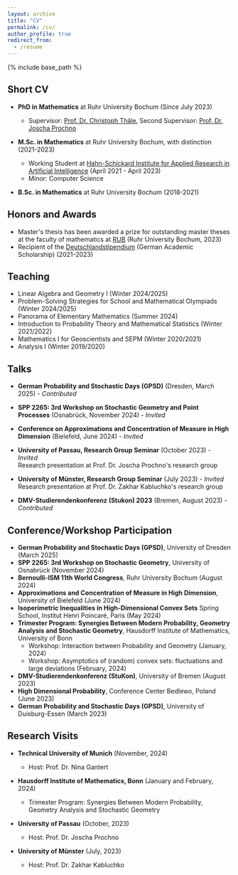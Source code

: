 ```yaml
---
layout: archive
title: "CV"
permalink: /cv/
author_profile: true
redirect_from:
  - /resume
---
```


{% include base_path %}

## Short CV

* **PhD in Mathematics** at Ruhr University Bochum (Since July 2023) 
  * Supervisor: [Prof. Dr. Christoph Thäle](https://sites.google.com/view/christophthaele), Second Supervisor: [Prof. Dr. Joscha Prochno](https://joschaprochno.jimdofree.com/)

* **M.Sc. in Mathematics** at Ruhr University Bochum, with distinction (2021-2023)
  * Working Student at [Hahn-Schickard Institute for Applied Research in Artificial Intelligence](https://www.hahn-schickard.de/forschung-entwicklung/kuenstliche-intelligenz) (April 2021 - April 2023)
  * Minor: Computer Science

* **B.Sc. in Mathematics** at Ruhr University Bochum (2018-2021)

## Honors and Awards

* Master's thesis has been awarded a prize for outstanding master theses at the faculty of mathematics at [RUB](https://math.ruhr-uni-bochum.de/fakultaet/foerderverein/foerderpreise-fuer-studentische-arbeiten/) (Ruhr University Bochum, 2023)
* Recipient of the [Deutschlandstipendium](https://www.deutschlandstipendium.de/deutschlandstipendium/de/home/home_node.html) (German Academic Scholarship) (2021-2023)

## Teaching

* Linear Algebra and Geometry I (Winter 2024/2025)
* Problem-Solving Strategies for School and Mathematical Olympiads (Winter 2024/2025)
* Panorama of Elementary Mathematics (Summer 2024)
* Introduction to Probability Theory and Mathematical Statistics (Winter 2021/2022)
* Mathematics I for Geoscientists and SEPM (Winter 2020/2021)
* Analysis I (Winter 2019/2020)

## Talks

* **German Probability and Stochastic Days (GPSD)** (Dresden, March 2025) - *Contributed*  

* **SPP 2265: 3rd Workshop on Stochastic Geometry and Point Processes** (Osnabrück, November 2024) - *Invited*  

* **Conference on Approximations and Concentration of Measure in High Dimension** (Bielefeld, June 2024) - *Invited*  

* **University of Passau, Research Group Seminar** (October 2023) - *Invited*  
  Research presentation at Prof. Dr. Joscha Prochno's research group

* **University of Münster, Research Group Seminar** (July 2023) - *Invited*  
  Research presentation at Prof. Dr. Zakhar Kabluchko's research group

* **DMV-Studierendenkonferenz (Stukon) 2023** (Bremen, August 2023) - *Contributed* 

## Conference/Workshop Participation

* **German Probability and Stochastic Days (GPSD)**, University of Dresden (March 2025)
* **SPP 2265: 3rd Workshop on Stochastic Geometry**, University of Osnabrück (November 2024)
* **Bernoulli-ISM 11th World Congress**, Ruhr University Bochum (August 2024)
* **Approximations and Concentration of Measure in High Dimension**, University of Bielefeld (June 2024)
* **Isoperimetric Inequalities in High-Dimensional Convex Sets** Spring School, Institut Henri Poincaré, Paris (May 2024)
* **Trimester Program: Synergies Between Modern Probability, Geometry Analysis and Stochastic Geometry**, Hausdorff Institute of Mathematics, University of Bonn
  * Workshop: Interaction between Probability and Geometry (January, 2024)
  * Workshop: Asymptotics of (random) convex sets: fluctuations and large deviations (February, 2024)
* **DMV-Studierendenkonferenz (StuKon)**, University of Bremen (August 2023)
* **High Dimensional Probability**, Conference Center Bedlewo, Poland (June 2023)
* **German Probability and Stochastic Days (GPSD)**, University of Duisburg-Essen (March 2023)

## Research Visits

* **Technical University of Munich** (November, 2024)
  * Host: Prof. Dr. Nina Gantert

* **Hausdorff Institute of Mathematics, Bonn** (January and February, 2024)
  * Trimester Program: Synergies Between Modern Probability, Geometry Analysis and Stochastic Geometry

* **University of Passau** (October, 2023)
  * Host: Prof. Dr. Joscha Prochno

* **University of Münster** (July, 2023)
  * Host: Prof. Dr. Zakhar Kabluchko